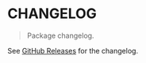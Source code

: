# CHANGELOG

> Package changelog.

See [GitHub Releases](https://github.com/stdlib-js/array-base-group-indices/releases) for the changelog.